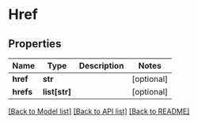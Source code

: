 # Href

## Properties
Name | Type | Description | Notes
------------ | ------------- | ------------- | -------------
**href** | **str** |  | [optional] 
**hrefs** | **list[str]** |  | [optional] 

[[Back to Model list]](../README.md#documentation-for-models) [[Back to API list]](../README.md#documentation-for-api-endpoints) [[Back to README]](../README.md)

